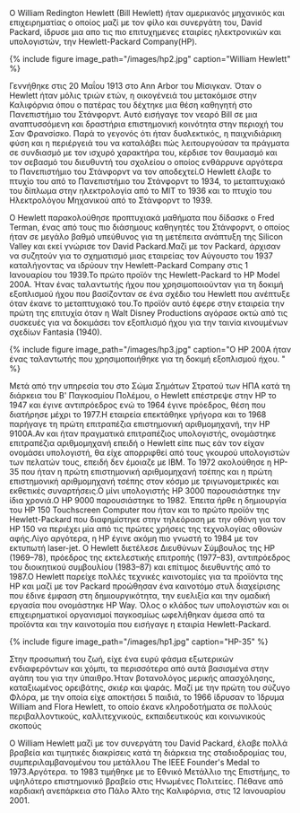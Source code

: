 O William Redington Hewlett (Bill Hewlett) ήταν αμερικανός μηχανικός και επιχειρηματίας ο οποίος μαζί με τον φίλο και συνεργάτη του, David Packard, ίδρυσε μια απο τις πιο επιτυχημενες εταιρίες ηλεκτρονικών και υπολογιστών, την Hewlett-Packard Company(HP).

{% include figure image_path="/images/hp2.jpg" caption="William Hewlett" %}

Γεννήθηκε στις 20 Μαΐου 1913 στο Ann Arbor του Μίσιγκαν. Όταν ο Hewlett ήταν μόλις τριών ετών, η οικογένειά του μετακόμισε στην Καλιφόρνια όπου ο πατέρας του δέχτηκε μια θέση καθηγητή στο Πανεπιστήμιο του Στάνφορντ. Αυτό εισήγαγε τον νεαρό Bill σε μια αναπτυσσόμενη και δραστήρια επιστημονική κοινότητα στην περιοχή του Σαν Φρανσίσκο. Παρά το γεγονός ότι ήταν δυσλεκτικός, η παιχνιδιάρικη φύση και η περιέργειά του να καταλάβει πώς λειτουργούσαν τα πράγματα σε συνδιασμό με τον ισχυρό χαρακτήρα του, κέρδισε τον θαυμασμό και τον σεβασμό του διευθυντή του σχολείου ο οποίος ενθάρρυνε αργότερα το Πανεπιστήμιο του Στάνφορντ να τον αποδεχτεί.Ο Hewlett έλαβε το πτυχίο του από το Πανεπιστήμιο του Στάνφορντ το 1934, το μεταπτυχιακό του δίπλωμα στην ηλεκτρολογία από το MIT το 1936 και το πτυχίο του Ηλεκτρολόγου Μηχανικού από το Στάνφορντ το 1939.

Ο Hewlett παρακολούθησε προπτυχιακά μαθήματα που δίδασκε ο Fred Terman, ένας από τους πιο διάσημους καθηγητές του Στάνφορντ, ο οποίος ήταν σε μεγάλο βαθμό υπεύθυνος για τη μετέπειτα ανάπτυξη της Silicon Valley και εκεί γνώρισε τον David Packard.Μαζί με τον Packard, άρχισαν να συζητούν για το σχηματισμό μιας εταιρείας τον Αύγουστο του 1937 καταλήγοντας να ιδρύουν την Hewlett-Packard Company στις 1 Ιανουαρίου του 1939.Το πρώτο προϊόν της Hewlett-Packard το HP Model 200A. Ήταν ένας ταλαντωτής ήχου που χρησιμοποιούνταν για τη δοκιμή εξοπλισμού ήχου που βασίζονταν σε ένα σχέδιο του Hewlett που ανέπτυξε όταν έκανε το μεταπτυχιακό του.Το προϊόν αυτό έφερε στην εταιρεία την πρώτη της επιτυχία όταν η Walt Disney Productions αγόρασε οκτώ από τις συσκευές για να δοκιμάσει τον εξοπλισμό ήχου για την ταινία κινουμένων σχεδίων Fantasia (1940).

{% include figure image_path="/images/hp3.jpg" caption="Ο HP 200A ήταν ένας ταλαντωτής που χρησιμοποιήθηκε για τη δοκιμή εξοπλισμού ήχου. " %}

Μετά από την υπηρεσία του στο Σώμα Σημάτων Στρατού των ΗΠΑ κατά τη διάρκεια του Β' Παγκοσμίου Πολέμου, ο Hewlett επέστρεψε στην HP το 1947 και έγινε αντιπρόεδρος ενώ το 1964 έγινε πρόεδρος, θέση που διατήρησε μέχρι το 1977.Η εταιρεία επεκτάθηκε γρήγορα και το 1968 παρήγαγε τη πρώτη επιτραπέζια επιστημονική αριθμομηχανή, την HP 9100A.Αν και ήταν πραγματικά επιτραπέζιος υπολογιστής, ονομάστηκε επιτραπέζια αριθμομηχανή επειδή ο Hewlett είπε πως εάν τον είχαν ονομάσει υπολογιστή, θα είχε απορριφθεί από τους γκουρού υπολογιστών των πελατών τους, επειδή δεν έμοιαζε με IBM. Το 1972 ακολούθησε η HP-35 που ήταν η πρώτη επιστημονική αριθμομηχανή τσέπης και η πρώτη επιστημονική αριθμομηχανή τσέπης στον κόσμο με τριγωνομετρικές και εκθετικές συναρτήσεις.Ο μίνι υπολογιστής HP 3000 παρουσιάστηκε την ίδια χρονιά.Ο HP 9000 παρουσιάστηκε το 1982. Έπειτα ήρθε η δημιουργία του HP 150 Touchscreen Computer που ήταν και το πρώτο προϊόν της Hewlett-Packard που διαφημίστηκε στην τηλεόραση με την οθόνη για τον HP 150 να περιέχει μία από τις πρώτες χρήσεις της τεχνολογίας οθονών αφής.Λίγο αργότερα, η HP έγινε ακόμη πιο γνωστή το 1984 με τον εκτυπωτή laser-jet.
Ο Hewlett διετέλεσε Διευθύνων Σύμβουλος της HP (1969–78), πρόεδρος της εκτελεστικής επιτροπής (1977–83), αντιπρόεδρος του διοικητικού συμβουλίου (1983–87) και επίτιμος διευθυντής από το 1987.Ο Hewlett παρείχε πολλές τεχνικές καινοτομίες για τα προϊόντα της HP και μαζί με τον Packard προώθησαν ένα καινοτόμο στυλ διαχείρισης που έδινε έμφαση στη δημιουργικότητα, την ευελιξία και την ομαδική εργασία που ονομάστηκε HP Way. Όλος ο κλάδος των υπολογιστών και οι επιχειρηματικοί οργανισμοί παγκοσμίως ωφελήθηκαν άμεσα από τα προϊόντα και την καινοτομία που εισήγαγε η εταιρία Hewlett-Packard.

{% include figure image_path="/images/hp1.jpg" caption="HP-35" %}

Στην προσωπική του ζωή, είχε ένα ευρύ φάσμα εξωτερικών ενδιαφερόντων και χόμπι, τα περισσότερα από αυτά βασισμένα στην αγάπη του για την ύπαιθρο.Ήταν βοτανολόγος μερικής απασχόλησης, καταξιωμένος ορειβάτης, σκιέρ και ψαράς. Μαζί με την πρώτη του σύζυγο Φλόρα, με την οποία είχε αποκτήσει 5 παιδιά, το 1966 ίδρυσαν το Ίδρυμα William and Flora Hewlett, το οποίο έκανε κληροδοτήματα σε πολλούς περιβαλλοντικούς, καλλιτεχνικούς, εκπαιδευτικούς και κοινωνικούς σκοπούς

Ο William Hewlett μαζί με τον συνεργάτη του David Packard, έλαβε πολλά βραβεία και τιμητικές διακρίσεις κατά τη διάρκεια της σταδιοδρομίας του, συμπεριλαμβανομένου του μετάλλου The IEEE Founder's Medal το 1973.Αργότερα. το 1983 τιμήθηκε με το Εθνικό Μετάλλιο της Επιστήμης, το υψηλότερο επιστημονικό βραβείο στις Ηνωμένες Πολιτείες. Πέθανε από καρδιακή ανεπάρκεια στο Πάλο Άλτο της Καλιφόρνια, στις 12 Ιανουαρίου 2001.
